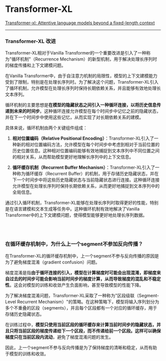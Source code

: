 # Transformer-XL

[Transformer-xl: Attentive language models beyond a fixed-length context](https://arxiv.org/abs/1901.02860)

---


### Transformer-XL 改进 

Transformer-XL相对于Vanilla Transformer的一个重要改进是引入了一种称为"循环机制"（Recurrence Mechanism）的新型机制，用于解决处理长序列时的梯度传播和上下文建模问题。

在Vanilla Transformer中，由于自注意力机制的局限性，模型的上下文建模能力受到了限制，特别是在处理长序列时。为了解决这个问题，Transformer-XL引入了循环机制，允许模型在处理长序列时保持长期依赖关系，并且能够有效地处理长文本序列。

循环机制的主要思想是**在模型的隐藏状态之间引入一种循环连接，以将历史信息传递到未来的时间步**。这种循环连接允许模型在每个时间步中记忆之前的隐藏状态，并在下一个时间步中使用这些记忆，从而实现了对长期依赖关系的建模。

具体来说，循环机制由两个关键组件组成：

1. **相对位置编码（Relative Positional Encoding）**：Transformer-XL引入了一种新的相对位置编码方法，允许模型在每个时间步中考虑到相对于当前位置的历史位置信息。这种相对位置编码能够有效地捕捉到文本序列中不同位置之间的相对关系，从而帮助模型更好地理解长序列中的上下文信息。

2. **循环缓存机制（Recurrent Buffer Mechanism）**：Transformer-XL引入了一种称为循环缓存（Recurrent Buffer）的机制，用于存储历史隐藏状态，并在下一个时间步中将这些历史隐藏状态与当前隐藏状态进行连接。这种循环连接允许模型在处理长序列时保持长期依赖关系，从而更好地捕捉到文本序列中的全局信息。

通过引入循环机制，Transformer-XL能够在处理长序列时取得更好的性能，特别是在语言建模和文本生成等任务中。这种循环机制有效地解决了Vanilla Transformer中的上下文建模问题，使得模型能够更好地处理长序列数据。



<br>
<br>


### 在循环缓存机制中，为什么上一个segment不参加反向传播？
在Transformer-XL的循环缓存机制中，上一个segment不参与反向传播的原因是为了避免梯度混淆（gradient confusion）问题。

梯度混淆是指**由于循环连接的引入，模型在计算梯度时可能会出现混淆，即梯度来自过去的时间步可能会影响当前时间步的梯度计算，从而导致梯度的混乱和不稳定性**。这会对模型的训练和收敛产生负面影响，甚至导致模型的性能下降。

为了解决梯度混淆问题，Transformer-XL采取了一种称为"区段级联（Segment-Level Recurrent Mechanism）"的策略。在这种策略下，模型将输入序列划分为多个不重叠的区段（segments），并且每个区段都有一个对应的循环缓存，用于存储历史隐藏状态。

在训练过程中，**模型只使用当前区段的循环缓存来计算当前时间步的隐藏状态，并且只将当前区段的梯度传递给下一个区段，而不传递给前一个区段。这样可以确保梯度只在当前区段内流动**，避免了梯度混淆问题的发生。

因此，上一个segment不参与反向传播是为了保持梯度的清晰和稳定，从而有助于模型的训练和收敛。